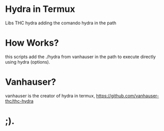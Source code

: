 # Hydra in Termux

Libs THC hydra adding the comando hydra in the path
# How Works? 
this scripts add the ./hydra from vanhauser in the path to execute directly using hydra (options).

# Vanhauser?

vanhauser is the creator of hydra in termux, https://github.com/vanhauser-thc/thc-hydra

# ;).
